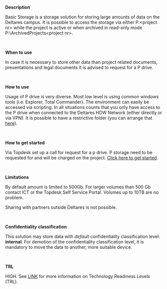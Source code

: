**Description**

Basic Storage is a storage solution for storing large amounts of data on the Deltares campus. It is possible to access the storage via either P:&lt;project nr&gt; while the project is active or when archived in read-only mode P:\\ArchivedProjects&lt;project nr&gt;.

&nbsp;

**When to use**

In case it is necessary to store other data than project related documents, presentations and legal documents it is advised to request for a P drive.

&nbsp;

**How to use**

Usage of P drive is very diverse. Most low level is using common windows tools (i.e. Explorer, Total Commander). The environment can easily be accessed via scripting. In all situations counts that you only have access to the P drive when connected to the Deltares HDW Network (either directly or via VPN). It is possible to have a restrictive folder (you can arrange that [here](https://deltares.topdesk.net/tas/public/ssp/content/serviceflow?unid=168bc1c1f6024de498bf5c4faac8ddaa&from=19ab95f7-c6c4-484b-8278-e0bfe0e6deb6&openedFromService=true)).

&nbsp;

**How to get started**

Via Topdesk set up a call for request for a p drive. P storage need to be requested for and will be charged on the project. [Click here to get started](https://deltares.topdesk.net/tas/public/ssp/content/serviceflow?unid=739312c5ca664f2e946e8d21bacea2b8&from=19ab95f7-c6c4-484b-8278-e0bfe0e6deb6&openedFromService=true).

&nbsp;

**Limitations**

By default amount is limited to 500Gb. For larger volumes than 500 Gb contact ICT or the Topdesk Self Service Portal. Volumes up to 10TB are no problem.

Sharing with partners outside Deltares is not possible.

&nbsp;

**Confidentiality classification**

This solution may store data with _default_ confidentiality classification level: __internal__. For demotion of the confidentiality classification level, it is mandatory to move the data to another, more suitable device.

&nbsp;

**TRL**

HIGH. See [LINK](/storage-finder/trl)  for more information on Technology Readiness Levels (TRL).
